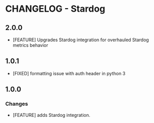 # CHANGELOG - Stardog

## 2.0.0

* [FEATURE] Upgrades Stardog integration for overhauled Stardog metrics behavior

## 1.0.1

* [FIXED] formatting issue with auth header in python 3

## 1.0.0

### Changes

* [FEATURE] adds Stardog integration.
